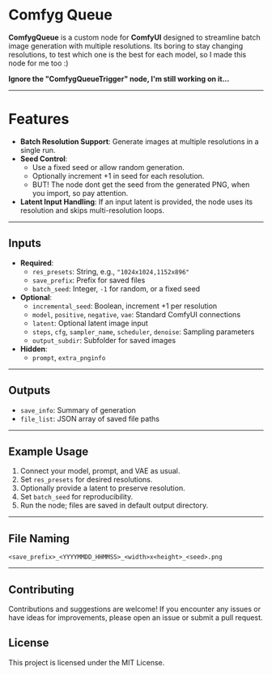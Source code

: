 # Comfyg Queue

**ComfygQueue** is a custom node for **ComfyUI** designed to streamline batch image generation with multiple resolutions. Its boring to stay changing resolutions, to test which one is the best for each model, so I made this node for me too :)

**Ignore the "ComfygQueueTrigger" node, I'm still working on it...**

---

# Features

- **Batch Resolution Support**: Generate images at multiple resolutions in a single run.
- **Seed Control**:
  - Use a fixed seed or allow random generation.
  - Optionally increment +1 in seed for each resolution.
  - BUT! The node dont get the seed from the generated PNG, when you import, so pay attention.
- **Latent Input Handling**: If an input latent is provided, the node uses its resolution and skips multi-resolution loops.

---

## Inputs

- **Required**:
  - `res_presets`: String, e.g., `"1024x1024,1152x896"`
  - `save_prefix`: Prefix for saved files
  - `batch_seed`: Integer, `-1` for random, or a fixed seed
- **Optional**:
  - `incremental_seed`: Boolean, increment +1 per resolution
  - `model`, `positive`, `negative`, `vae`: Standard ComfyUI connections
  - `latent`: Optional latent image input
  - `steps`, `cfg`, `sampler_name`, `scheduler`, `denoise`: Sampling parameters
  - `output_subdir`: Subfolder for saved images
- **Hidden**:
  - `prompt`, `extra_pnginfo`

---

## Outputs

- `save_info`: Summary of generation
- `file_list`: JSON array of saved file paths

---

## Example Usage

1. Connect your model, prompt, and VAE as usual.
2. Set `res_presets` for desired resolutions.
3. Optionally provide a latent to preserve resolution.
4. Set `batch_seed` for reproducibility.
5. Run the node; files are saved in default output directory.

---

## File Naming

```text
<save_prefix>_<YYYYMMDD_HHMMSS>_<width>x<height>_<seed>.png
```
---

## Contributing

Contributions and suggestions are welcome! If you encounter any issues or have ideas for improvements, please open an issue or submit a pull request.

## License

This project is licensed under the MIT License.
